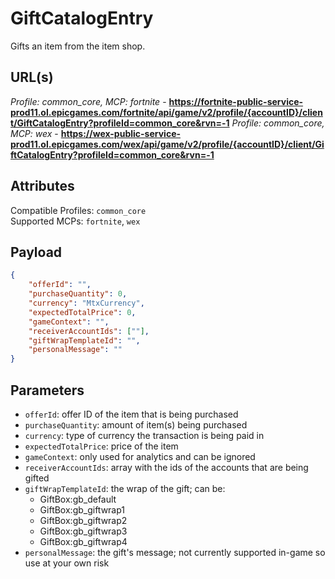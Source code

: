 # GiftCatalogEntry
Gifts an item from the item shop.

## URL(s)
*Profile: common_core, MCP: fortnite* - **https://fortnite-public-service-prod11.ol.epicgames.com/fortnite/api/game/v2/profile/{accountID}/client/GiftCatalogEntry?profileId=common_core&rvn=-1**
*Profile: common_core, MCP: wex* - **https://wex-public-service-prod11.ol.epicgames.com/wex/api/game/v2/profile/{accountID}/client/GiftCatalogEntry?profileId=common_core&rvn=-1**

## Attributes
Compatible Profiles: `common_core`  
Supported MCPs: `fortnite`, `wex`

## Payload
```json
{
    "offerId": "",
    "purchaseQuantity": 0,
    "currency": "MtxCurrency",
    "expectedTotalPrice": 0,
    "gameContext": "",
    "receiverAccountIds": [""],
    "giftWrapTemplateId": "",
    "personalMessage": ""
}
```

## Parameters
- `offerId`: offer ID of the item that is being purchased  
- `purchaseQuantity`: amount of item(s) being purchased  
- `currency`: type of currency the transaction is being paid in  
- `expectedTotalPrice`: price of the item  
- `gameContext`: only used for analytics and can be ignored  
- `receiverAccountIds`: array with the ids of the accounts that are being gifted
- `giftWrapTemplateId`: the wrap of the gift; can be:
    - GiftBox:gb_default
    - GiftBox:gb_giftwrap1
    - GiftBox:gb_giftwrap2
    - GiftBox:gb_giftwrap3
    - GiftBox:gb_giftwrap4
- `personalMessage`: the gift's message; not currently supported in-game so use at your own risk
